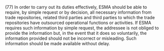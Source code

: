 (77) In order to carry out its duties effectively, ESMA should be able to require, by simple request or by decision, all necessary information from trade repositories, related third parties and third parties to which the trade repositories have outsourced operational functions or activities. If ESMA requires such information by simple request, the addressee is not obliged to provide the information but, in the event that it does so voluntarily, the information provided should not be incorrect or misleading. Such information should be made available without delay.
